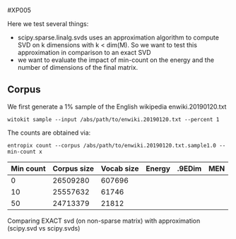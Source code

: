 #XP005

Here we test several things:
- scipy.sparse.linalg.svds uses an approximation algorithm to compute
SVD on k dimensions with k < dim(M). So we want to test this approximation
in comparison to an exact SVD
- we want to evaluate the impact of min-count on the energy and the number
of dimensions of the final matrix.

## Corpus
We first generate a 1% sample of the English wikipedia enwiki.20190120.txt
```
witokit sample --input /abs/path/to/enwiki.20190120.txt --percent 1
```
The counts are obtained via:
```
entropix count --corpus /abs/path/to/enwiki.20190120.txt.sample1.0 --min-count x
```

| Min count | Corpus size | Vocab size | Energy | .9EDim | MEN |
| --- | --- | --- | --- | --- | --- |
| 0 | 26509280 | 607696 |  |  |  |
| 10 | 25557632 | 61746 |  |  |  |
| 50 | 24713379 | 21812 |  |  |  |

Comparing EXACT svd (on non-sparse matrix) with approximation
(scipy.svd vs scipy.svds)
